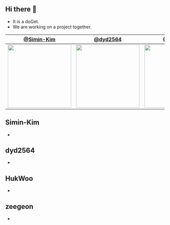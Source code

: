 ## Hi there 👋
- It is a doGet.
- We are working on a project together.

| [@Simin-Kim](https://github.com/Simin-Kim") | [@dyd2564](https://github.com/dyd2564) | [@HukWoo](https://github.com/HukWoo) | [@zeegeon](https://github.com/zeegeon) |
|---|---|---|---|
[<img width="200" src="https://avatars.githubusercontent.com/u/60087529?v=4">](#Simin-Kim") | [<img width="200" src="https://avatars.githubusercontent.com/u/108705911?v=4">](#dyd2564) | [<img width="200" src="https://avatars.githubusercontent.com/u/131953523?v=4">](#HukWoo) | [<img width="200" src="https://avatars.githubusercontent.com/u/75569937?v=4">](#zeegeon)

## Simin-Kim
- 
## dyd2564
- 
## HukWoo
- 
## zeegeon
- 
